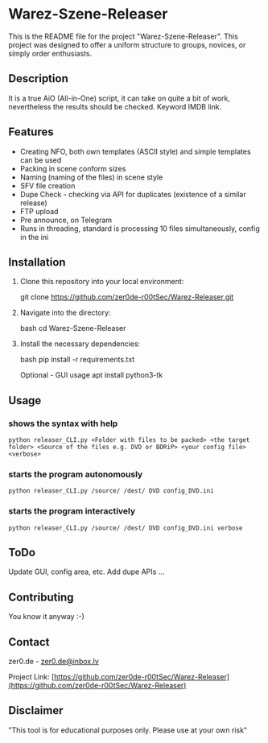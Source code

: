 # Warez-Szene-Releaser

This is the README file for the project "Warez-Szene-Releaser". This project was designed to offer a uniform structure to groups, novices, or simply order enthusiasts.

## Description

It is a true AiO (All-in-One) script, it can take on quite a bit of work, nevertheless the results should be checked. Keyword IMDB link.

## Features

* Creating NFO, both own templates (ASCII style) and simple templates can be used
* Packing in scene conform sizes
* Naming (naming of the files) in scene style
* SFV file creation
* Dupe Check - checking via API for duplicates (existence of a similar release)
* FTP upload
* Pre announce, on Telegram
* Runs in threading, standard is processing 10 files simultaneously, config in the ini


## Installation

1. Clone this repository into your local environment:

    git clone https://github.com/zer0de-r00tSec/Warez-Releaser.git 
    

2. Navigate into the directory:

    bash
    cd Warez-Szene-Releaser
    

3. Install the necessary dependencies:

    bash
    pip install -r requirements.txt

    Optional - GUI usage
    apt install python3-tk
    

## Usage

### shows the syntax with help
    python releaser_CLI.py <Folder with files to be packed> <the target folder> <Source of the files e.g. DVD or BDRiP> <your config file> <verbose>


### starts the program autonomously
    python releaser_CLI.py /source/ /dest/ DVD config_DVD.ini

### starts the program interactively
    python releaser_CLI.py /source/ /dest/ DVD config_DVD.ini verbose



## ToDo
  Update GUI, config area, etc.
  Add dupe APIs
  ...

## Contributing

You know it anyway :-)

## Contact

zer0.de - zer0.de@inbox.lv

Project Link: [https://github.com/zer0de-r00tSec/Warez-Releaser](https://github.com/zer0de-r00tSec/Warez-Releaser)

## Disclaimer
"This tool is for educational purposes only. Please use at your own risk"

